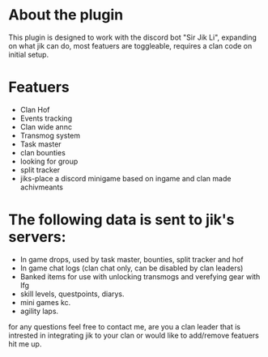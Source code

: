# About the plugin
This plugin is designed to work with the discord bot "Sir Jik Li", expanding on what jik can do, most featuers are toggleable, requires a clan code on initial setup.

# Featuers
* Clan Hof
* Events tracking
* Clan wide annc
* Transmog system
* Task master
* clan bounties
* looking for group
* split tracker
* jiks-place a discord minigame based on ingame and clan made achivmeants

# The following data is sent to jik's servers:
* In game drops, used by task master, bounties, split tracker and hof
* In game chat logs (clan chat only, can be disabled by clan leaders)
* Banked items for use with unlocking transmogs and verefying gear with lfg
* skill levels, questpoints, diarys.
* mini games kc.
* agility laps.

for any questions feel free to contact me, are you a clan leader that is intrested in integrating jik to your clan or would like to add/remove featuers hit me up.
